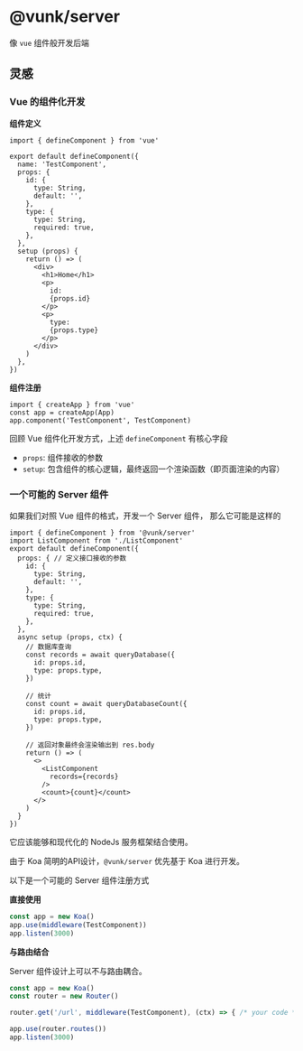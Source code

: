 # @vunk/server

像 `vue` 组件般开发后端

## 灵感

### Vue 的组件化开发

**组件定义**

```tsx
import { defineComponent } from 'vue'

export default defineComponent({
  name: 'TestComponent',
  props: {
    id: {
      type: String,
      default: '',
    },
    type: {
      type: String,
      required: true,
    },
  },
  setup (props) {
    return () => (
      <div>
        <h1>Home</h1>
        <p>
          id:
          {props.id}
        </p>
        <p>
          type:
          {props.type}
        </p>
      </div>
    )
  },
})
```

**组件注册**

```tsx
import { createApp } from 'vue'
const app = createApp(App)
app.component('TestComponent', TestComponent)
```

回顾 Vue 组件化开发方式，上述 `defineComponent` 有核心字段

+ `props`: 组件接收的参数
+ `setup`: 包含组件的核心逻辑，最终返回一个渲染函数（即页面渲染的内容）

### 一个可能的 Server 组件

如果我们对照 Vue 组件的格式，开发一个 Server 组件， 那么它可能是这样的

```tsx
import { defineComponent } from '@vunk/server'
import ListComponent from './ListComponent'
export default defineComponent({
  props: { // 定义接口接收的参数
    id: {
      type: String,
      default: '',
    },
    type: {
      type: String,
      required: true,
    },
  },
  async setup (props, ctx) {
    // 数据库查询
    const records = await queryDatabase({
      id: props.id,
      type: props.type,
    })

    // 统计
    const count = await queryDatabaseCount({
      id: props.id,
      type: props.type,
    })

    // 返回对象最终会渲染输出到 res.body
    return () => (
      <>
        <ListComponent
          records={records}
        />
        <count>{count}</count>
      </>
    )
  }
})
```

它应该能够和现代化的 NodeJs 服务框架结合使用。

由于 Koa 简明的API设计，`@vunk/server` 优先基于 Koa 进行开发。

以下是一个可能的 Server 组件注册方式

**直接使用**

```ts
const app = new Koa()
app.use(middleware(TestComponent))
app.listen(3000)
```

**与路由结合**

Server 组件设计上可以不与路由耦合。

```ts
const app = new Koa()
const router = new Router()

router.get('/url', middleware(TestComponent), (ctx) => { /* your code */ })

app.use(router.routes())
app.listen(3000)
```

